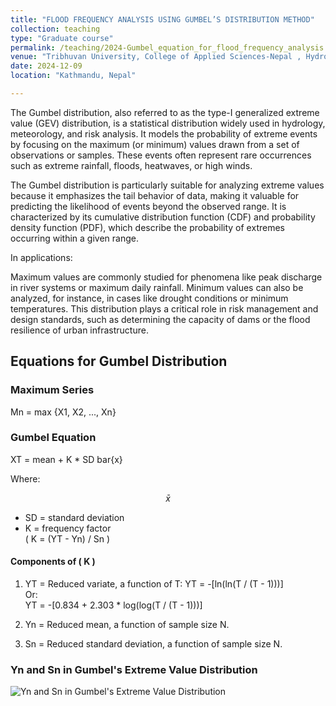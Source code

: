 ```yaml
---
title: "FLOOD FREQUENCY ANALYSIS USING GUMBEL’S DISTRIBUTION METHOD"
collection: teaching
type: "Graduate course"
permalink: /teaching/2024-Gumbel_equation_for_flood_frequency_analysis
venue: "Tribhuvan University, College of Applied Sciences-Nepal , Hydrology Department"
date: 2024-12-09
location: "Kathmandu, Nepal"

---
```



The Gumbel distribution, also referred to as the type-I generalized extreme value (GEV) distribution, is a statistical distribution widely used in hydrology, meteorology, and risk analysis. It models the probability of extreme events by focusing on the maximum (or minimum) values drawn from a set of observations or samples. These events often represent rare occurrences such as extreme rainfall, floods, heatwaves, or high winds.

The Gumbel distribution is particularly suitable for analyzing extreme values because it emphasizes the tail behavior of data, making it valuable for predicting the likelihood of events beyond the observed range. It is characterized by its cumulative distribution function (CDF) and probability density function (PDF), which describe the probability of extremes occurring within a given range.

In applications:

Maximum values are commonly studied for phenomena like peak discharge in river systems or maximum daily rainfall.
Minimum values can also be analyzed, for instance, in cases like drought conditions or minimum temperatures.
This distribution plays a critical role in risk management and design standards, such as determining the capacity of dams or the flood resilience of urban infrastructure.

## Equations for Gumbel Distribution

### Maximum Series

Mn = max {X1, X2, ..., Xn}

### Gumbel Equation

XT = mean + K * SD bar{x}

Where:

$$\bar{x} $$

- SD = standard deviation
- K = frequency factor  
  \( K = (YT - Yn) / Sn \)

#### Components of \( K \)

1. YT = Reduced variate, a function of T:
   YT = -[ln(ln(T / (T - 1)))]  
   Or:  
   YT = -[0.834 + 2.303 * log(log(T / (T - 1)))]  

2. Yn = Reduced mean, a function of sample size N.  
3. Sn = Reduced standard deviation, a function of sample size N.

### Yn and Sn in Gumbel's Extreme Value Distribution

![Yn and Sn in Gumbel's Extreme Value Distribution](https://workbishwa.github.io/imBishwa/images/Yn_Sn_value_for_gumbel_distribution.png)
